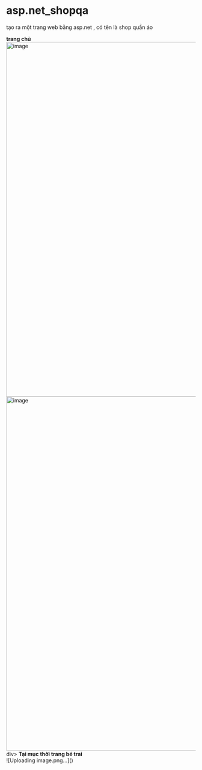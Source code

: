 # asp.net_shopqa
tạo ra một trang web bằng asp.net , có tên là shop quần áo

<div><b>trang chủ</b>
<img width="941" alt="image" src="https://github.com/VuQuangTung2002/asp.net_shopqa/assets/144264093/918dce8b-59c6-49c9-a8e2-c83f169f7123">
  <br/>
<img width="941" alt="image" src="https://github.com/VuQuangTung2002/asp.net_shopqa/assets/144264093/0aaa49eb-0d6a-4dd8-8eca-d38fe5616d07">
</div>div>
<b>Tại mục thời trang bé trai </b>
<br/>
![Uploading image.png…]()

